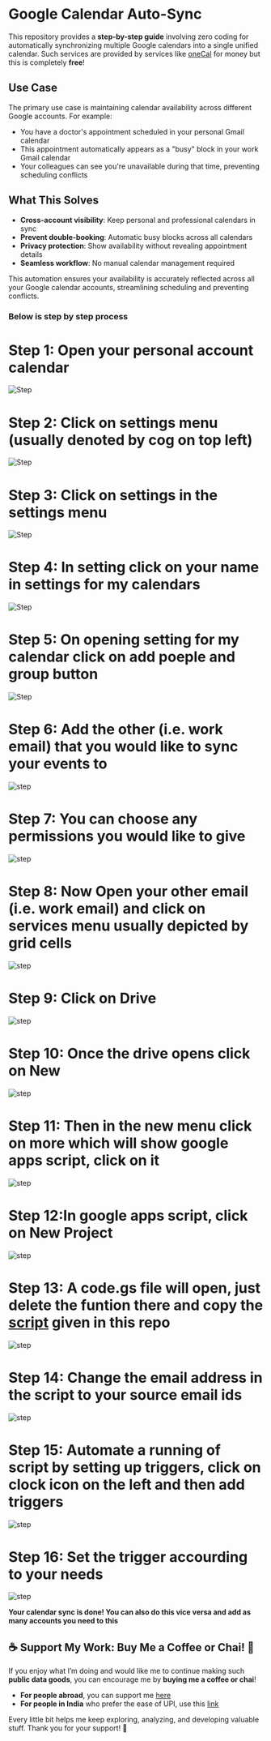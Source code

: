 # Google Calendar Auto-Sync

This repository provides a **step-by-step guide** involving zero coding for automatically synchronizing multiple Google calendars into a single unified calendar. Such services are provided by services like [oneCal](https://www.onecal.io/) for money but this is completely **free**!

## Use Case

The primary use case is maintaining calendar availability across different Google accounts. For example:

- You have a doctor's appointment scheduled in your personal Gmail calendar
- This appointment automatically appears as a "busy" block in your work Gmail calendar  
- Your colleagues can see you're unavailable during that time, preventing scheduling conflicts

## What This Solves

- **Cross-account visibility**: Keep personal and professional calendars in sync
- **Prevent double-booking**: Automatic busy blocks across all calendars
- **Privacy protection**: Show availability without revealing appointment details
- **Seamless workflow**: No manual calendar management required

This automation ensures your availability is accurately reflected across all your Google calendar accounts, streamlining scheduling and preventing conflicts.

### Below is step by step process

# Step 1: Open your personal account calendar
![Step](https://github.com/TahaIbrahimSiddiqui/Syncing-Google-Calendar-/blob/7e2e16f852bb289e1e1441ad236ba61571c42f8a/Steps%20for%20each%20stage/ascreenshot%20(1).jpeg)

# Step 2: Click on settings menu (usually denoted by cog on top left)
![Step](https://github.com/TahaIbrahimSiddiqui/Syncing-Google-Calendar-/blob/b7238e1242e346f9ad9ad9033841d702a81da145/Steps%20for%20each%20stage/ascreenshot%20(2).jpeg)

# Step 3: Click on settings in the settings menu
![Step](https://github.com/TahaIbrahimSiddiqui/Syncing-Google-Calendar-/blob/6e2f46cb4b8656ba348f90419542c78b98a51e33/Steps%20for%20each%20stage/ascreenshot%20(3).jpeg)

# Step 4: In setting click on your name in settings for my calendars
![Step](https://github.com/TahaIbrahimSiddiqui/Syncing-Google-Calendar-/blob/6e2f46cb4b8656ba348f90419542c78b98a51e33/Steps%20for%20each%20stage/ascreenshot%20(4).jpeg)

# Step 5: On opening setting for my calendar click on add poeple and group button
![Step](https://github.com/TahaIbrahimSiddiqui/Syncing-Google-Calendar-/blob/6e2f46cb4b8656ba348f90419542c78b98a51e33/Steps%20for%20each%20stage/ascreenshot%20(5).jpeg)

# Step 6: Add the other (i.e. work email) that you would like to sync your events to
![step](https://github.com/TahaIbrahimSiddiqui/Syncing-Google-Calendar-/blob/6e2f46cb4b8656ba348f90419542c78b98a51e33/Steps%20for%20each%20stage/ascreenshot%20(6).jpeg)

# Step 7: You can choose any permissions you would like to give 
![step](https://github.com/TahaIbrahimSiddiqui/Syncing-Google-Calendar-/blob/6e2f46cb4b8656ba348f90419542c78b98a51e33/Steps%20for%20each%20stage/ascreenshot%20(7).jpeg)

# Step 8: Now Open your other email (i.e. work email) and click on services menu usually depicted by grid cells
![step](https://github.com/TahaIbrahimSiddiqui/Syncing-Google-Calendar-/blob/cae76f17fbd8236f3be26f5812debc6a9e10d1e8/Steps%20for%20each%20stage/ascreenshot%20(11).jpeg)

# Step 9: Click on Drive
![step](https://github.com/TahaIbrahimSiddiqui/Syncing-Google-Calendar-/blob/cae76f17fbd8236f3be26f5812debc6a9e10d1e8/Steps%20for%20each%20stage/ascreenshot%20(12).jpeg)

# Step 10: Once the drive opens click on New
![step](https://github.com/TahaIbrahimSiddiqui/Syncing-Google-Calendar-/blob/cae76f17fbd8236f3be26f5812debc6a9e10d1e8/Steps%20for%20each%20stage/ascreenshot%20(13).jpeg)

# Step 11: Then in the new menu click on more which will show google apps script, click on it
![step](https://github.com/TahaIbrahimSiddiqui/Syncing-Google-Calendar-/blob/cae76f17fbd8236f3be26f5812debc6a9e10d1e8/Steps%20for%20each%20stage/ascreenshot%20(14).jpeg)

# Step 12:In google apps script, click on New Project 
![step](https://github.com/TahaIbrahimSiddiqui/Syncing-Google-Calendar-/blob/cae76f17fbd8236f3be26f5812debc6a9e10d1e8/Steps%20for%20each%20stage/ascreenshot%20(15).jpeg)

# Step 13: A code.gs file will open, just delete the funtion there and copy the [script](https://github.com/TahaIbrahimSiddiqui/Syncing-Google-Calendar-/blob/3500397c4e586bd054793470975ad003f08650c9/code.gs.dart) given in this repo 

![step](https://github.com/TahaIbrahimSiddiqui/Syncing-Google-Calendar-/blob/5d303eae21ef32212c19f268aebc8687a87cd3b7/Steps%20for%20each%20stage/ascreenshot%20(17).jpeg)

# Step 14: Change the email address in the script to your source email ids 
![step](https://github.com/TahaIbrahimSiddiqui/Syncing-Google-Calendar-/blob/045c7116156506e3a97fdebea7e0dc6927c19299/Steps%20for%20each%20stage/ascreenshot%20(19).jpeg)

# Step 15: Automate a running of script by setting up triggers, click on clock icon on the left and then add triggers
![step](https://github.com/TahaIbrahimSiddiqui/Syncing-Google-Calendar-/blob/045c7116156506e3a97fdebea7e0dc6927c19299/Steps%20for%20each%20stage/ascreenshot%20(20).jpeg)

# Step 16: Set the trigger accourding to your needs
![step](https://github.com/TahaIbrahimSiddiqui/Syncing-Google-Calendar-/blob/045c7116156506e3a97fdebea7e0dc6927c19299/Steps%20for%20each%20stage/ascreenshot%20(21).jpeg)

**Your calendar sync is done! You can also do this vice versa and add as many accounts you need to this**

## ☕ Support My Work: Buy Me a Coffee or Chai! 🍵  

If you enjoy what I’m doing and would like me to continue making such **public data goods**, you can encourage me by **buying me a coffee or chai**!  

- **For people abroad**, you can support me [here](https://ko-fi.com/tahaibrahim)  
- **For people in India** who prefer the ease of UPI, use this [link](https://onlychai.neocities.org/support.html?name=Taha%20Ibrahim%20Siddiqui&upi=taha.i.siddiq-1%40okhdfcbank)  

Every little bit helps me keep exploring, analyzing, and developing valuable stuff. Thank you for your support! 🚀  


